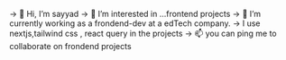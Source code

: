 -> 👋 Hi, I’m sayyad
-> 👀 I’m interested in ...frontend projects
-> 🌱 I’m currently working as a frondend-dev at a edTech company.
-> I use nextjs,tailwind css , react query in the projects
-> 📫 you can ping me to collaborate on frondend projects
